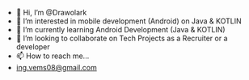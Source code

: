 - 👋 Hi, I’m @Drawolark
- 👀 I’m interested in mobile development (Android) on Java & KOTLIN
- 🌱 I’m currently learning Android Development (Java & KOTLIN)
- 💞️ I’m looking to collaborate on Tech Projects as a Recruiter or a developer
- 📫 How to reach me...
- ing.vems08@gmail.com 

<!---
Drawolark/Drawolark is a ✨ special ✨ repository because its `README.md` (this file) appears on your GitHub profile.
You can click the Preview link to take a look at your changes.
--->
